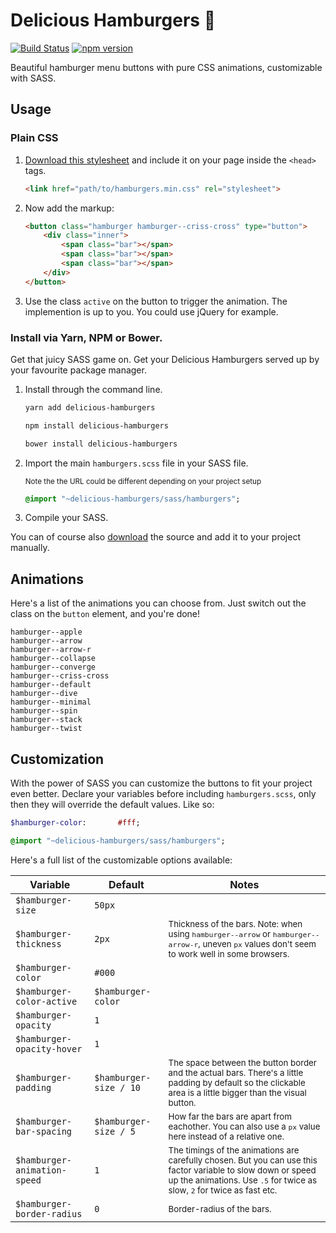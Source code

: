 # Delicious Hamburgers 🍔

[![Build Status](https://travis-ci.org/kapoko/delicious-hamburgers.svg?branch=master)](https://travis-ci.org/kapoko/delicious-hamburgers)
[![npm version](https://badge.fury.io/js/delicious-hamburgers.svg)](https://badge.fury.io/js/delicious-hamburgers)

Beautiful hamburger menu buttons with pure CSS animations, customizable with SASS.

## Usage

### Plain CSS

1. [Download this stylesheet](https://github.com/kapoko/delicious-hamburgers/blob/master/dist/hamburgers.min.css) and include it on your page inside the `<head>` tags.

    ```html
    <link href="path/to/hamburgers.min.css" rel="stylesheet">
    ```

2. Now add the markup:

    ```html
    <button class="hamburger hamburger--criss-cross" type="button">
        <div class="inner">
            <span class="bar"></span>
            <span class="bar"></span>
            <span class="bar"></span>
        </div>
    </button>
    ```

3. Use the class `active` on the button to trigger the animation. The implemention is up to you. You could use jQuery for example.

### Install via Yarn, NPM or Bower. 

Get that juicy SASS game on. Get your Delicious Hamburgers served up by your favourite package manager.

1. Install through the command line.

    ```bash
    yarn add delicious-hamburgers

    npm install delicious-hamburgers

    bower install delicious-hamburgers
    ```

2. Import the main `hamburgers.scss` file in your SASS file. 
    
    <sub>Note the the URL could be different depending on your project setup</sub>

    ```sass
    @import "~delicious-hamburgers/sass/hamburgers";
    ```

3. Compile your SASS. 

You can of course also [download](https://github.com/kapoko/delicious-hamburgers/archive/master.zip) the source and add it to your project manually.

## Animations

Here's a list of the animations you can choose from. Just switch out the class on the `button` element, and you're done! 

```
hamburger--apple
hamburger--arrow
hamburger--arrow-r
hamburger--collapse
hamburger--converge
hamburger--criss-cross
hamburger--default
hamburger--dive
hamburger--minimal
hamburger--spin
hamburger--stack
hamburger--twist
```

## Customization

With the power of SASS you can customize the buttons to fit your project even better. Declare your variables before including `hamburgers.scss`, only then they will override the default values. Like so: 

```sass
$hamburger-color:       #fff;

@import "~delicious-hamburgers/sass/hamburgers";
```

Here's a full list of the customizable options available:

| Variable                                                                 | Default                | Notes                                                                                                                                                                                                     |
|--------------------------------------------------------------------------|------------------------|-----------------------------------------------------------------------------------------------------------------------------------------------------------------------------------------------------------|
| `$hamburger-size`                                                        | `50px`                 |                                                                                                                                                                                                           |
| `$hamburger-thickness`                                                   | `2px`                  | <small>Thickness of the bars. Note: when using `hamburger--arrow` or `hamburger--arrow-r`, uneven `px` values don't seem to work well in some browsers.</small>                                           |
| `$hamburger-color`                                                       | `#000`                 |                                                                                                                                                                                                           |
| `$hamburger-color-active`                                                | `$hamburger-color`     |                                                                                                                                                                                                           |
| `$hamburger-opacity`                                                     | `1`                    |                                                                                                                                                                                                           |
| `$hamburger-opacity-hover`                                               | `1`                    |                                                                                                                                                                                                           |
| `$hamburger-padding`                                                     | `$hamburger-size / 10` | <small>The space between the button border and the actual bars. There's a little padding by default so the clickable area is a little bigger than the visual button.</small>                              |
| `$hamburger-bar-spacing`                                                 | `$hamburger-size / 5`  | <small>How far the bars are apart from eachother. You can also use a `px` value here instead of a relative one.</small>                                                                                   |
| `$hamburger-animation-speed`                                             | `1`                    | <small>The timings of the animations are carefully chosen. But you can use this factor variable to slow down or speed up the animations. Use `.5` for twice as slow, `2` for twice as fast etc.</small>   |
| `$hamburger-border-radius`                                               | `0`                    | <small>Border-radius of the bars.</small>                                                                                                                                                                 |

